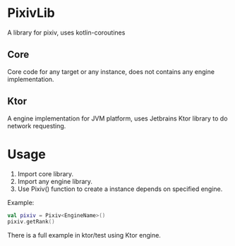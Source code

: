 # PixivLib
A library for pixiv, uses kotlin-coroutines

## Core
Core code for any target or any instance, does not contains any engine implementation.

## Ktor
A engine implementation for JVM platform, uses Jetbrains Ktor library to do network requesting.

# Usage
1. Import core library.
2. Import any engine library.
3. Use Pixiv() function to create a instance depends on specified engine.

Example:
```Kotlin
val pixiv = Pixiv<EngineName>()
pixiv.getRank()
```
There is a full example in ktor/test using Ktor engine.
